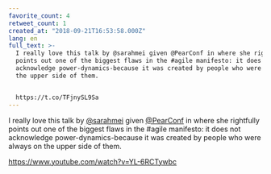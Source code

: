 ```yaml
---
favorite_count: 4
retweet_count: 1
created_at: "2018-09-21T16:53:58.000Z"
lang: en
full_text: >-
  I really love this talk by @sarahmei given @PearConf in where she rightfully
  points out one of the biggest flaws in the #agile manifesto: it does not
  acknowledge power-dynamics-because it was created by people who were always on
  the upper side of them.


  https://t.co/TFjnySL9Sa
---
```


I really love this talk by [@sarahmei](https://twitter.com/sarahmei) given
[@PearConf](https://twitter.com/PearConf) in where she rightfully points out one
of the biggest flaws in the #agile manifesto: it does not acknowledge
power-dynamics-because it was created by people who were always on the upper
side of them.

<https://www.youtube.com/watch?v=YL-6RCTywbc>
